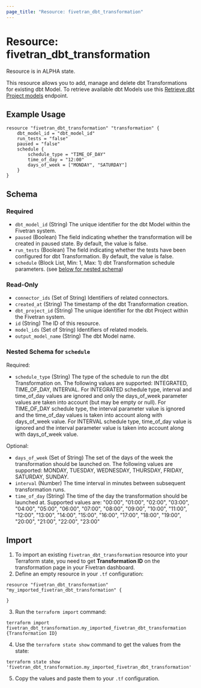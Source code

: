 ```yaml
---
page_title: "Resource: fivetran_dbt_transformation"
---
```


# Resource: fivetran_dbt_transformation

Resource is in ALPHA state.

This resource allows you to add, manage and delete dbt Transformations for existing dbt Model. 
To retrieve available dbt Models use this [Retrieve dbt Project models](https://fivetran.com/docs/rest-api/dbt-transformation-management#retrievedbtprojectmodels) endpoint.

## Example Usage

```hcl
resource "fivetran_dbt_transformation" "transformation" {
    dbt_model_id = "dbt_model_id"
    run_tests = "false"
    paused = "false"
    schedule {
        schedule_type = "TIME_OF_DAY"
        time_of_day = "12:00"
        days_of_week = ["MONDAY", "SATURDAY"]
    }
}
```

<!-- schema generated by tfplugindocs -->
## Schema

### Required

- `dbt_model_id` (String) The unique identifier for the dbt Model within the Fivetran system.
- `paused` (Boolean) The field indicating whether the transformation will be created in paused state. By default, the value is false.
- `run_tests` (Boolean) The field indicating whether the tests have been configured for dbt Transformation. By default, the value is false.
- `schedule` (Block List, Min: 1, Max: 1) dbt Transformation schedule parameters. (see [below for nested schema](#nestedblock--schedule))

### Read-Only

- `connector_ids` (Set of String) Identifiers of related connectors.
- `created_at` (String) The timestamp of the dbt Transformation creation.
- `dbt_project_id` (String) The unique identifier for the dbt Project within the Fivetran system.
- `id` (String) The ID of this resource.
- `model_ids` (Set of String) Identifiers of related models.
- `output_model_name` (String) The dbt Model name.

<a id="nestedblock--schedule"></a>
### Nested Schema for `schedule`

Required:

- `schedule_type` (String) The type of the schedule to run the dbt Transformation on. The following values are supported: INTEGRATED, TIME_OF_DAY, INTERVAL. For INTEGRATED schedule type, interval and time_of_day values are ignored and only the days_of_week parameter values are taken into account (but may be empty or null). For TIME_OF_DAY schedule type, the interval parameter value is ignored and the time_of_day values is taken into account along with days_of_week value. For INTERVAL schedule type, time_of_day value is ignored and the interval parameter value is taken into account along with days_of_week value.

Optional:

- `days_of_week` (Set of String) The set of the days of the week the transformation should be launched on. The following values are supported: MONDAY, TUESDAY, WEDNESDAY, THURSDAY, FRIDAY, SATURDAY, SUNDAY.
- `interval` (Number) The time interval in minutes between subsequent transformation runs.
- `time_of_day` (String) The time of the day the transformation should be launched at. Supported values are: "00:00", "01:00", "02:00", "03:00", "04:00", "05:00", "06:00", "07:00", "08:00", "09:00", "10:00", "11:00", "12:00", "13:00", "14:00", "15:00", "16:00", "17:00", "18:00", "19:00", "20:00", "21:00", "22:00", "23:00"

## Import

1. To import an existing `fivetran_dbt_transformation` resource into your Terraform state, you need to get **Transformation ID** on the transformation page in your Fivetran dashboard.
2. Define an empty resource in your `.tf` configuration:

```hcl
resource "fivetran_dbt_transformation" "my_imported_fivetran_dbt_transformation" {

}
```

3. Run the `terraform import` command:

```
terraform import fivetran_dbt_transformation.my_imported_fivetran_dbt_transformation {Transformation ID}
```

4. Use the `terraform state show` command to get the values from the state:

```
terraform state show 'fivetran_dbt_transformation.my_imported_fivetran_dbt_transformation'
```

5. Copy the values and paste them to your `.tf` configuration.